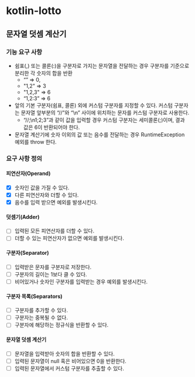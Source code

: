 # kotlin-lotto

## 문자열 덧셈 계산기
### 기능 요구 사항
- 쉼표(,) 또는 콜론(:)을 구분자로 가지는 문자열을 전달하는 경우 구분자를 기준으로 분리한 각 숫자의 합을 반환
  - “” => 0, 
  - "1,2" => 3
  - "1,2,3" => 6
  - “1,2:3” => 6
- 앞의 기본 구분자(쉼표, 콜론) 외에 커스텀 구분자를 지정할 수 있다. 커스텀 구분자는 문자열 앞부분의 “//”와 “\n” 사이에 위치하는 문자를 커스텀 구분자로 사용한다. 
  - “//;\n1;2;3”과 같이 값을 입력할 경우 커스텀 구분자는 세미콜론(;)이며, 결과 값은 6이 반환되어야 한다.
- 문자열 계산기에 숫자 이외의 값 또는 음수를 전달하는 경우 RuntimeException 예외를 throw 한다.
### 요구 사항 정의
#### 피연산자(Operand)
- [x] 숫자인 값을 가질 수 있다.
- [x] 다른 피연산자와 더할 수 있다.
- [x] 음수를 입력 받으면 예외를 발생시킨다.

#### 덧셈기(Adder)
- [ ] 입력된 모든 피연산자를 더할 수 있다.
- [ ] 더할 수 있는 피연산자가 없으면 예외를 발생시킨다.

#### 구분자(Separator)
- [ ] 입력받은 문자를 구분자로 저장한다.
- [ ] 구분자의 길이는 1보다 클 수 있다.
- [ ] 비어있거나 숫자인 구분자를 입력받는 경우 예외를 발생시킨다.

#### 구분자 목록(Separators)
- [ ] 구분자를 추가할 수 있다.
- [ ] 구분자는 중복될 수 없다.
- [ ] 구분자에 해당하는 정규식을 반환할 수 있다.

#### 문자열 덧셈 계산기
- [ ] 문자열을 입력받아 숫자의 합을 반환할 수 있다.
- [ ] 입력된 문자열이 null 혹은 비어있으면 0을 반환한다.
- [ ] 입력된 문자열에서 커스텀 구분자를 추출할 수 있다.
